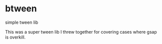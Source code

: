# btween
simple tween lib

This was a super tween lib I threw together for covering cases where gsap is overkill.